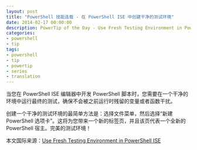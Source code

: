 ```yaml
---
layout: post
title: "PowerShell 技能连载 - 在 PowerShell ISE 中创建干净的测试环境"
date: 2014-02-17 00:00:00
description: PowerTip of the Day - Use Fresh Testing Environment in PowerShell ISE
categories:
- powershell
- tip
tags:
- powershell
- tip
- powertip
- series
- translation
---
```

当您在 PowerShell ISE 编辑器中开发 PowerShell 脚本时，您需要在一个干净的环境中运行最终的测试，确保不会被之前运行时残留的变量或者函数干扰。

创建一个干净的测试环境的最简单方法是：选择文件菜单，然后选择“新建 PowerShell 选项卡”。这将为您带来一个新的标签页，并且该页代表一个全新的 PowerShell 宿主。完美的测试环境！

<!--more-->
本文国际来源：[Use Fresh Testing Environment in PowerShell ISE](http://community.idera.com/powershell/powertips/b/tips/posts/use-fresh-testing-environment-in-powershell-ise)
